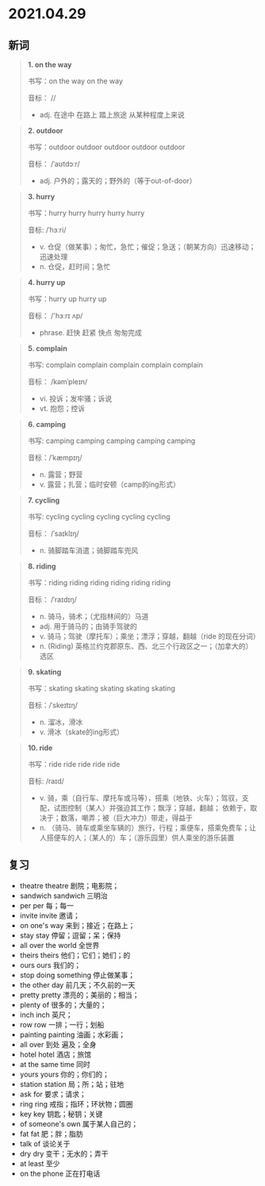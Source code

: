 # 2021.04.29

## 新词


> **1. on the way**
>
> 书写：on the way on the way
>
> 音标： //
>
> - adj. 在途中 在路上 踏上旅途 从某种程度上来说




> **2. outdoor**
>
> 书写：outdoor outdoor outdoor outdoor outdoor
>
> 音标： /ˈaʊtdɔːr/
>
> - adj. 户外的；露天的；野外的（等于out-of-door）




> **3. hurry**
>
> 书写：hurry hurry hurry hurry hurry
>
> 音标:  /ˈhɜːri/
>
> - v. 仓促（做某事）；匆忙，急忙；催促；急送；（朝某方向）迅速移动；迅速处理
> - n. 仓促，赶时间；急忙



> **4. hurry up**
>
> 书写：hurry up hurry up
>
> 音标： /'hɜːrɪ ʌp/
>
> - phrase. 赶快 赶紧 快点 匆匆完成





> **5. complain**
>
> 书写: complain complain complain complain complain
>
> 音标： /kəmˈpleɪn/
>
> - vi. 投诉；发牢骚；诉说
> - vt. 抱怨；控诉





> **6. camping**
>
> 书写: camping camping camping camping camping
>
> 音标：/ˈkæmpɪŋ/
>
> - n. 露营；野营
> - v. 露营；扎营；临时安顿（camp的ing形式）



> **7. cycling**
>
> 书写: cycling cycling cycling cycling cycling
>
> 音标： /ˈsaɪklɪŋ/
>
> - n. 骑脚踏车消遣；骑脚踏车兜风





> **8. riding**
>
> 书写：riding riding riding riding riding riding
>
> 音标：  /ˈraɪdɪŋ/
>
> - n. 骑马，骑术；（尤指林间的）马道
> - adj. 用于骑马的；由骑手驾驶的
> - v. 骑马；驾驶（摩托车）；乘坐；漂浮；穿越，翻越（ride 的现在分词）
> - n. (Riding) 英格兰约克郡原东、西、北三个行政区之一；（加拿大的）选区


> **9. skating**
>
> 书写：skating skating skating skating skating
>
> 音标：/ˈskeɪtɪŋ/
> 
> - n. 溜冰，滑冰
> - v. 滑冰（skate的ing形式）




> **10. ride**
> 
> 书写：ride ride ride ride ride
>
> 音标:  /raɪd/
>
> - v. 骑，乘（自行车、摩托车或马等），搭乘（地铁、火车）；驾驭，支配，试图控制（某人）并强迫其工作；飘浮；穿越，翻越； 依赖于，取决于；数落，嘲弄；被（巨大冲力）带走，得益于
> - n. （骑马、骑车或乘坐车辆的）旅行，行程；乘便车，搭乘免费车；让人搭便车的人；（某人的）车；（游乐园里）供人乘坐的游乐装置

## 复习

- theatre  theatre 剧院；电影院；
- sandwich sandwich 三明治
- per per 每；每一
- invite invite 邀请；
- on one's way 来到；接近；在路上；
- stay stay 停留；逗留；呆；保持
- all over the world 全世界
- theirs theirs 他们；它们；她们；的
- ours ours 我们的；
- stop doing something 停止做某事；
- the other day 前几天；不久前的一天
- pretty pretty 漂亮的；美丽的；相当；
- plenty of 很多的；大量的；
- inch inch 英尺；
- row row 一排；一行；划船
- painting painting 油画；水彩画；
- all over 到处 遍及；全身
- hotel hotel 酒店；旅馆
- at the same time 同时
- yours yours 你的；你们的；
- station station 局；所；站；驻地
- ask for 要求；请求；
- ring ring 戒指；指环；环状物；圆圈
- key key 钥匙；秘钥；关键
- of  someone's own 属于某人自己的；
- fat fat 肥；胖；脂肪
- talk of 谈论关于
- dry dry 变干；无水的；弄干
- at least 至少
- on the phone 正在打电话


